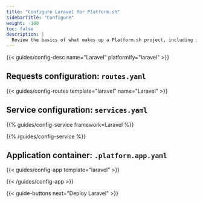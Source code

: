 ```yaml
---
title: "Configure Laravel for Platform.sh"
sidebarTitle: "Configure"
weight: -100
toc: false
description: |
  Review the basics of what makes up a Platform.sh project, including its three principle configuration files and how to define them for Laravel.
---
```


{{< guides/config-desc name="Laravel" platformify="laravel" >}}

## Requests configuration: `routes.yaml`

{{< guides/config-routes template="laravel" name="Laravel" >}}

## Service configuration: `services.yaml`

{{% guides/config-service framework=Laravel %}}

{{% /guides/config-service %}}

## Application container: `.platform.app.yaml`

{{< guides/config-app template="laravel" >}}

{{< /guides/config-app >}}

{{< guide-buttons next="Deploy Laravel" >}}